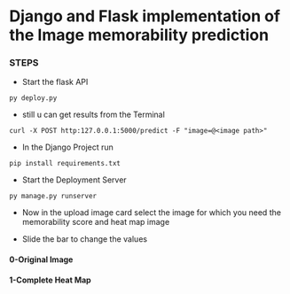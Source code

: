 # Django and Flask implementation of the Image memorability prediction

### STEPS
* Start the flask API 
```
py deploy.py
```
* still u can get results from the Terminal
```
curl -X POST http:127.0.0.1:5000/predict -F "image=@<image path>"
````
* In the Django Project run 
```
pip install requirements.txt
```
* Start the Deployment Server
```
py manage.py runserver
```
* Now in the upload image card select the image for which you need the memorability score and heat map image

* Slide the bar to change the values
#### 0-Original Image
#### 1-Complete Heat Map
